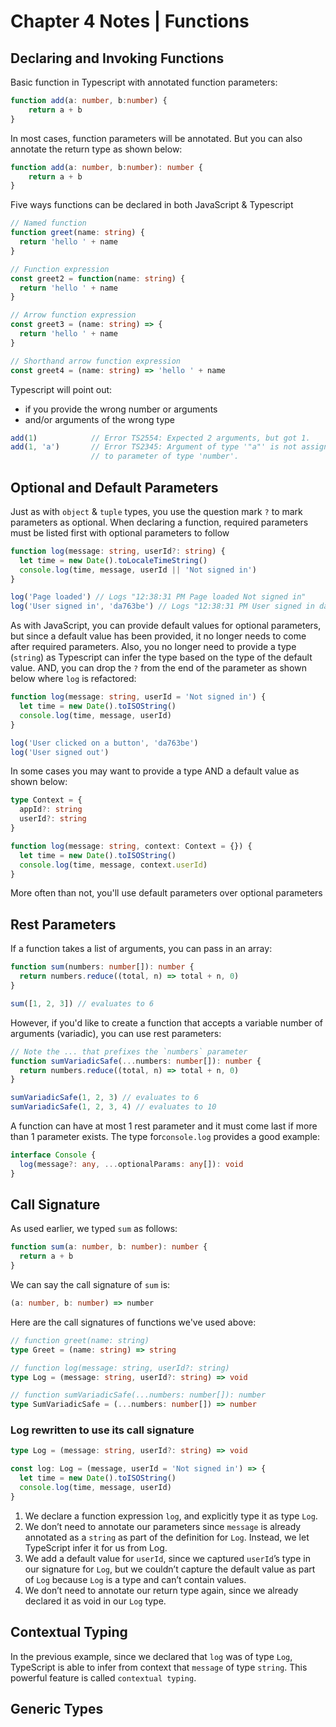 # Chapter 4 Notes | Functions

## Declaring and Invoking Functions

Basic function in Typescript with annotated function parameters:
```typescript
function add(a: number, b:number) {
	return a + b
}
```

In most cases, function parameters will be annotated. But you can also annotate the return type as shown below:
```typescript
function add(a: number, b:number): number {
	return a + b
}
```

Five ways functions can be declared in both JavaScript & Typescript
```typescript
// Named function
function greet(name: string) {
  return 'hello ' + name
}

// Function expression
const greet2 = function(name: string) {
  return 'hello ' + name
}

// Arrow function expression
const greet3 = (name: string) => {
  return 'hello ' + name
}

// Shorthand arrow function expression
const greet4 = (name: string) => 'hello ' + name
```

Typescript will point out:
- if you provide the wrong number or arguments
- and/or arguments of the wrong type
```typescript
add(1)            // Error TS2554: Expected 2 arguments, but got 1.
add(1, 'a')       // Error TS2345: Argument of type '"a"' is not assignable
                  // to parameter of type 'number'.
```

## Optional and Default Parameters

Just as with `object` & `tuple` types, you use the question mark `?` to mark parameters as optional.  When declaring a function, required parameters must be listed first with optional parameters to follow

```typescript
function log(message: string, userId?: string) {
  let time = new Date().toLocaleTimeString()
  console.log(time, message, userId || 'Not signed in')
}

log('Page loaded') // Logs "12:38:31 PM Page loaded Not signed in"
log('User signed in', 'da763be') // Logs "12:38:31 PM User signed in da763be"
```

As with JavaScript, you can provide default values for optional parameters, but since a default value has been provided, it no longer needs to come after required parameters. Also, you no longer need to provide a type (`string`) as Typescript can infer the type based on the type of the default value. AND, you can drop the `?` from the end of the parameter as shown below where `log` is refactored:

```typescript
function log(message: string, userId = 'Not signed in') {
  let time = new Date().toISOString()
  console.log(time, message, userId)
}

log('User clicked on a button', 'da763be')
log('User signed out')
```

In some cases you may want to provide a type AND a default value as shown below:
```typescript
type Context = {
  appId?: string
  userId?: string
}

function log(message: string, context: Context = {}) {
  let time = new Date().toISOString()
  console.log(time, message, context.userId)
}
```

More often than not, you'll use default parameters over optional parameters

## Rest Parameters
If a function takes a list of arguments, you can pass in an array:
```typescript
function sum(numbers: number[]): number {
  return numbers.reduce((total, n) => total + n, 0)
}

sum([1, 2, 3]) // evaluates to 6
```

However, if you'd like to create a function that accepts a variable number of arguments (variadic), you can use rest parameters:

```typescript
// Note the ... that prefixes the `numbers` parameter
function sumVariadicSafe(...numbers: number[]): number {
  return numbers.reduce((total, n) => total + n, 0)
}

sumVariadicSafe(1, 2, 3) // evaluates to 6
sumVariadicSafe(1, 2, 3, 4) // evaluates to 10
```

A function can have at most 1 rest parameter and it must come last if more than 1 parameter exists. The type for`console.log`  provides a good example:
```typescript
interface Console {
  log(message?: any, ...optionalParams: any[]): void
}
```

## Call Signature

As used earlier, we typed `sum` as follows:
```typescript
function sum(a: number, b: number): number {
  return a + b
}
```

We can say the call signature of `sum` is:
```typescript
(a: number, b: number) => number
```

Here are the call signatures of functions we've used above:
```typescript
// function greet(name: string)
type Greet = (name: string) => string

// function log(message: string, userId?: string)
type Log = (message: string, userId?: string) => void

// function sumVariadicSafe(...numbers: number[]): number
type SumVariadicSafe = (...numbers: number[]) => number
```

### Log rewritten to use its call signature

```typescript
type Log = (message: string, userId?: string) => void

const log: Log = (message, userId = 'Not signed in') => {
  let time = new Date().toISOString()
  console.log(time, message, userId)
}
```

1. We declare a function expression `log`, and explicitly type it as type `Log`.
2. We don’t need to annotate our parameters since `message` is already annotated as a `string` as part of the definition for `Log`. Instead, we let TypeScript infer it for us from Log.
3. We add a default value for `userId`, since we captured `userId`’s type in our signature for `Log`, but we couldn’t capture the default value as part of `Log` because `Log` is a type and can’t contain values.
4. We don’t need to annotate our return type again, since we already declared it as void in our `Log` type.

## Contextual Typing

In the previous example, since we declared that `log` was of type `Log`, TypeScript is able to infer from context that `message` of type `string`. This powerful feature is called `contextual typing`.

## Generic Types






